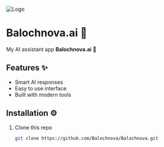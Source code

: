 ![Logo](logo.jpg.page-0001.jpg)

# Balochnova.ai 🚀

My AI assistant app **Balochnova.ai** 🤖

## Features ✨
- Smart AI responses  
- Easy to use interface  
- Built with modern tools  

## Installation ⚙️
1. Clone this repo  
   ```bash
   git clone https://github.com/Balochnova/Balochnova.git
